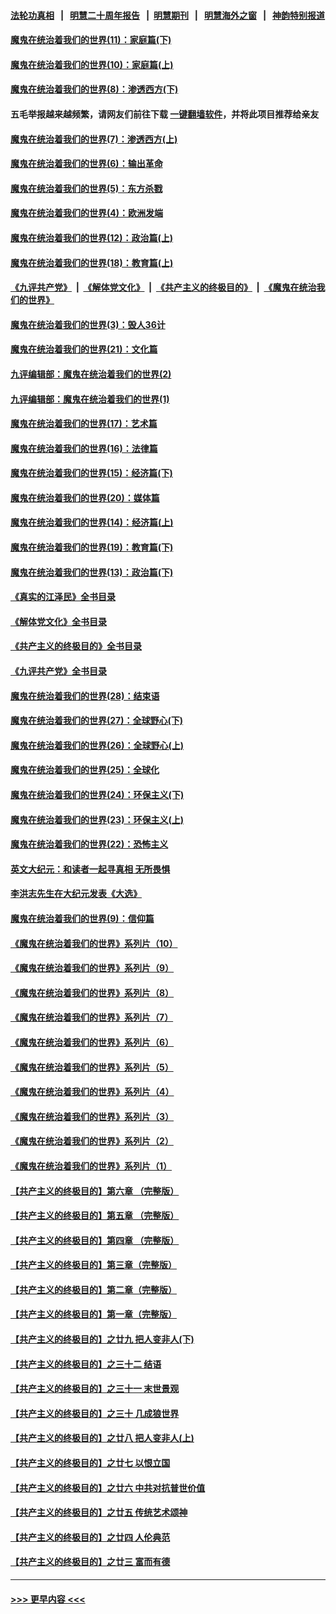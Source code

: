#### [法轮功真相](https://github.com/gfw-breaker/truth/blob/master/README.md?t=0) &nbsp;&nbsp;|&nbsp;&nbsp; [明慧二十周年报告](https://github.com/gfw-breaker/mh-reports/blob/master/README.md?t=0) &nbsp;&nbsp;|&nbsp;&nbsp;[明慧期刊](https://github.com/gfw-breaker/mh-qikan) &nbsp;&nbsp;|&nbsp;&nbsp; [明慧海外之窗](https://github.com/gfw-breaker/mh-news/blob/master/README.md?t=0) &nbsp;&nbsp;|&nbsp;&nbsp; [神韵特别报道](https://github.com/gfw-breaker/mh-news/blob/master/shenyun.md?t=0)
#### [魔鬼在统治着我们的世界(11)：家庭篇(下)](../pages/nsc422/n10440961.md?t=12051201) 
#### [魔鬼在统治着我们的世界(10)：家庭篇(上)](../pages/nsc422/n10435448.md?t=12051201) 
#### [魔鬼在统治着我们的世界(8)：渗透西方(下)](../pages/nsc422/n10429603.md?t=12051201) 
#### 五毛举报越来越频繁，请网友们前往下载 [一键翻墙软件](https://github.com/gfw-breaker/ssr-accounts)，并将此项目推荐给亲友
#### [魔鬼在统治着我们的世界(7)：渗透西方(上)](../pages/nsc422/n10426013.md?t=12051201) 
#### [魔鬼在统治着我们的世界(6)：输出革命](../pages/nsc422/n10421536.md?t=12051201) 
#### [魔鬼在统治着我们的世界(5)：东方杀戮](../pages/nsc422/n10417707.md?t=12051201) 
#### [魔鬼在统治着我们的世界(4)：欧洲发端](../pages/nsc422/n10414890.md?t=12051201) 
#### [魔鬼在统治着我们的世界(12)：政治篇(上)](../pages/nsc422/n10444576.md?t=12051201) 
#### [魔鬼在统治着我们的世界(18)：教育篇(上)](../pages/nsc422/n10526970.md?t=12051201) 
#### [《九评共产党》](https://github.com/begood0513/9ping.md/blob/master/README.md) &nbsp;|&nbsp; [《解体党文化》](../../../../jtdwh.md/blob/master/README.md)  &nbsp;|&nbsp; [《共产主义的终极目的》](../../../../gczydzjmd.md/blob/master/README.md) &nbsp;|&nbsp; [《魔鬼在统治我们的世界》](../../../../mgztzwmdsj.md/blob/master/README.md) 
#### [魔鬼在统治着我们的世界(3)：毁人36计](../pages/nsc422/n10411583.md?t=12051201) 
#### [魔鬼在统治着我们的世界(21)：文化篇](../pages/nsc422/n10597706.md?t=12051201) 
#### [九评编辑部：魔鬼在统治着我们的世界(2)](../pages/nsc422/n10410036.md?t=12051201) 
#### [九评编辑部：魔鬼在统治着我们的世界(1)](../pages/nsc422/n10406825.md?t=12051201) 
#### [魔鬼在统治着我们的世界(17)：艺术篇](../pages/nsc422/n10499093.md?t=12051201) 
#### [魔鬼在统治着我们的世界(16)：法律篇](../pages/nsc422/n10485969.md?t=12051201) 
#### [魔鬼在统治着我们的世界(15)：经济篇(下)](../pages/nsc422/n10469975.md?t=12051201) 
#### [魔鬼在统治着我们的世界(20)：媒体篇](../pages/nsc422/n10586579.md?t=12051201) 
#### [魔鬼在统治着我们的世界(14)：经济篇(上)](../pages/nsc422/n10457370.md?t=12051201) 
#### [魔鬼在统治着我们的世界(19)：教育篇(下)](../pages/nsc422/n10564808.md?t=12051201) 
#### [魔鬼在统治着我们的世界(13)：政治篇(下)](../pages/nsc422/n10448270.md?t=12051201) 
#### [《真实的江泽民》全书目录](../pages/nsc422/n13721399.md?t=12051201) 
#### [《解体党文化》全书目录](../pages/nsc422/n13721157.md?t=12051201) 
#### [《共产主义的终极目的》全书目录](../pages/nsc422/n13721048.md?t=12051201) 
#### [《九评共产党》全书目录](../pages/nsc422/n13708085.md?t=12051201) 
#### [魔鬼在统治着我们的世界(28)：结束语](../pages/nsc422/n10936246.md?t=12051201) 
#### [魔鬼在统治着我们的世界(27)：全球野心(下)](../pages/nsc422/n10928319.md?t=12051201) 
#### [魔鬼在统治着我们的世界(26)：全球野心(上)](../pages/nsc422/n10900318.md?t=12051201) 
#### [魔鬼在统治着我们的世界(25)：全球化](../pages/nsc422/n10788205.md?t=12051201) 
#### [魔鬼在统治着我们的世界(24)：环保主义(下)](../pages/nsc422/n10695307.md?t=12051201) 
#### [魔鬼在统治着我们的世界(23)：环保主义(上)](../pages/nsc422/n10688613.md?t=12051201) 
#### [魔鬼在统治着我们的世界(22)：恐怖主义](../pages/nsc422/n10614727.md?t=12051201) 
#### [英文大纪元：和读者一起寻真相 无所畏惧](../pages/nsc422/n12542027.md?t=12051201) 
#### [李洪志先生在大纪元发表《大选》](../pages/nsc422/n12534746.md?t=12051201) 
#### [魔鬼在统治着我们的世界(9)：信仰篇](../pages/nsc422/n10432159.md?t=12051201) 
#### [《魔鬼在统治着我们的世界》系列片（10）](../pages/nsc422/n12292670.md?t=12051201) 
#### [《魔鬼在统治着我们的世界》系列片（9）](../pages/nsc422/n12290859.md?t=12051201) 
#### [《魔鬼在统治着我们的世界》系列片（8）](../pages/nsc422/n12287445.md?t=12051201) 
#### [《魔鬼在统治着我们的世界》系列片（7）](../pages/nsc422/n12283425.md?t=12051201) 
#### [《魔鬼在统治着我们的世界》系列片（6）](../pages/nsc422/n12282314.md?t=12051201) 
#### [《魔鬼在统治着我们的世界》系列片（5）](../pages/nsc422/n12281419.md?t=12051201) 
#### [《魔鬼在统治着我们的世界》系列片（4）](../pages/nsc422/n12274024.md?t=12051201) 
#### [《魔鬼在统治着我们的世界》系列片（3）](../pages/nsc422/n12271322.md?t=12051201) 
#### [《魔鬼在统治着我们的世界》系列片（2）](../pages/nsc422/n12269049.md?t=12051201) 
#### [《魔鬼在统治着我们的世界》系列片（1）](../pages/nsc422/n12267575.md?t=12051201) 
#### [【共产主义的终极目的】第六章 （完整版）](../pages/nsc422/n11428913.md?t=12051201) 
#### [【共产主义的终极目的】第五章 （完整版）](../pages/nsc422/n11428912.md?t=12051201) 
#### [【共产主义的终极目的】第四章 （完整版）](../pages/nsc422/n11428907.md?t=12051201) 
#### [【共产主义的终极目的】第三章（完整版）](../pages/nsc422/n11428848.md?t=12051201) 
#### [【共产主义的终极目的】第二章（完整版）](../pages/nsc422/n11428831.md?t=12051201) 
#### [【共产主义的终极目的】第一章（完整版）](../pages/nsc422/n11417651.md?t=12051201) 
#### [【共产主义的终极目的】之廿九 把人变非人(下)](../pages/nsc422/n11344140.md?t=12051201) 
#### [【共产主义的终极目的】之三十二 结语](../pages/nsc422/n11360535.md?t=12051201) 
#### [【共产主义的终极目的】之三十一 末世景观](../pages/nsc422/n11351129.md?t=12051201) 
#### [【共产主义的终极目的】之三十 几成狼世界](../pages/nsc422/n11348280.md?t=12051201) 
#### [【共产主义的终极目的】之廿八 把人变非人(上)](../pages/nsc422/n11340492.md?t=12051201) 
#### [【共产主义的终极目的】之廿七 以恨立国](../pages/nsc422/n11336944.md?t=12051201) 
#### [【共产主义的终极目的】之廿六 中共对抗普世价值](../pages/nsc422/n11324785.md?t=12051201) 
#### [【共产主义的终极目的】之廿五 传统艺术颂神](../pages/nsc422/n11296396.md?t=12051201) 
#### [【共产主义的终极目的】之廿四 人伦典范](../pages/nsc422/n11296397.md?t=12051201) 
#### [【共产主义的终极目的】之廿三 富而有德](../pages/nsc422/n11283598.md?t=12051201) 

----
#### [ >>> 更早内容 <<< ](../indexes/nsc422-earlier.md)
